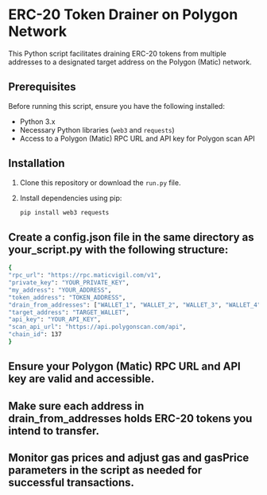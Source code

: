 # ERC-20 Token Drainer on Polygon Network

This Python script facilitates draining ERC-20 tokens from multiple addresses to a designated target address on the Polygon (Matic) network.

## Prerequisites

Before running this script, ensure you have the following installed:

- Python 3.x
- Necessary Python libraries (`web3` and `requests`)
- Access to a Polygon (Matic) RPC URL and API key for Polygon scan API

## Installation

1. Clone this repository or download the `run.py` file.

2. Install dependencies using pip:

   ```bash
   pip install web3 requests


## Create a config.json file in the same directory as your_script.py with the following structure:




  ```bash
{
  "rpc_url": "https://rpc.maticvigil.com/v1",
  "private_key": "YOUR_PRIVATE_KEY",
  "my_address": "YOUR_ADDRESS",
  "token_address": "TOKEN_ADDRESS",
  "drain_from_addresses": ["WALLET_1", "WALLET_2", "WALLET_3", "WALLET_4"],
  "target_address": "TARGET_WALLET",
  "api_key": "YOUR_API_KEY",
  "scan_api_url": "https://api.polygonscan.com/api",
  "chain_id": 137
}
 ```

## Ensure your Polygon (Matic) RPC URL and API key are valid and accessible.
## Make sure each address in drain_from_addresses holds ERC-20 tokens you intend to transfer.
## Monitor gas prices and adjust gas and gasPrice parameters in the script as needed for successful transactions.

